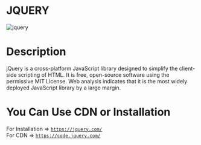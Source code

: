 # JQUERY
![jquery](https://proxy.duckduckgo.com/iu/?u=http%3A%2F%2Ftechieflair.com%2Fwp-content%2Fuploads%2F2017%2F06%2FJquery-Tutorial.png&f=1)

# Description 

jQuery is a cross-platform JavaScript library designed to simplify the client-side scripting of HTML. It is free, open-source software using the permissive MIT License. Web analysis indicates that it is the most widely deployed JavaScript library by a large margin.

# You Can Use CDN or Installation

For Installation => <code>https://jquery.com/</code>
<br>
For CDN => <code>https://code.jquery.com/</code>